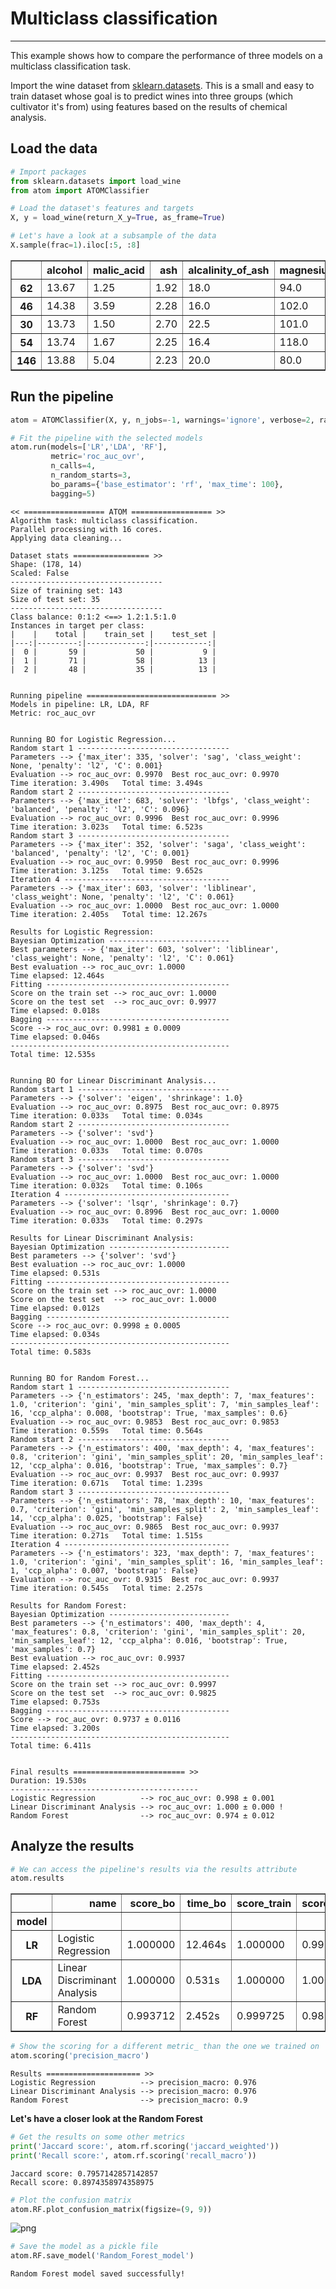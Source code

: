 # Multiclass classification
---------------------------------

This example shows how to compare the performance of three models on a multiclass classification task.

Import the wine dataset from [sklearn.datasets](https://scikit-learn.org/stable/datasets/index.html#breast-cancer-wisconsin-diagnostic-dataset). This is a small and easy to train dataset whose goal is to predict wines into three groups (which cultivator it's from) using features based on the results of chemical analysis.

## Load the data


```python
# Import packages
from sklearn.datasets import load_wine
from atom import ATOMClassifier
```


```python
# Load the dataset's features and targets
X, y = load_wine(return_X_y=True, as_frame=True)

# Let's have a look at a subsample of the data
X.sample(frac=1).iloc[:5, :8]
```




<div>
<style scoped>
    .dataframe tbody tr th:only-of-type {
        vertical-align: middle;
    }

    .dataframe tbody tr th {
        vertical-align: top;
    }

    .dataframe thead th {
        text-align: right;
    }
</style>
<table border="1" class="dataframe">
  <thead>
    <tr style="text-align: right;">
      <th></th>
      <th>alcohol</th>
      <th>malic_acid</th>
      <th>ash</th>
      <th>alcalinity_of_ash</th>
      <th>magnesium</th>
      <th>total_phenols</th>
      <th>flavanoids</th>
      <th>nonflavanoid_phenols</th>
    </tr>
  </thead>
  <tbody>
    <tr>
      <th>62</th>
      <td>13.67</td>
      <td>1.25</td>
      <td>1.92</td>
      <td>18.0</td>
      <td>94.0</td>
      <td>2.10</td>
      <td>1.79</td>
      <td>0.32</td>
    </tr>
    <tr>
      <th>46</th>
      <td>14.38</td>
      <td>3.59</td>
      <td>2.28</td>
      <td>16.0</td>
      <td>102.0</td>
      <td>3.25</td>
      <td>3.17</td>
      <td>0.27</td>
    </tr>
    <tr>
      <th>30</th>
      <td>13.73</td>
      <td>1.50</td>
      <td>2.70</td>
      <td>22.5</td>
      <td>101.0</td>
      <td>3.00</td>
      <td>3.25</td>
      <td>0.29</td>
    </tr>
    <tr>
      <th>54</th>
      <td>13.74</td>
      <td>1.67</td>
      <td>2.25</td>
      <td>16.4</td>
      <td>118.0</td>
      <td>2.60</td>
      <td>2.90</td>
      <td>0.21</td>
    </tr>
    <tr>
      <th>146</th>
      <td>13.88</td>
      <td>5.04</td>
      <td>2.23</td>
      <td>20.0</td>
      <td>80.0</td>
      <td>0.98</td>
      <td>0.34</td>
      <td>0.40</td>
    </tr>
  </tbody>
</table>
</div>



## Run the pipeline


```python
atom = ATOMClassifier(X, y, n_jobs=-1, warnings='ignore', verbose=2, random_state=1)

# Fit the pipeline with the selected models
atom.run(models=['LR','LDA', 'RF'],
         metric='roc_auc_ovr',
         n_calls=4,
         n_random_starts=3,
         bo_params={'base_estimator': 'rf', 'max_time': 100},
         bagging=5)
```

    << ================== ATOM ================== >>
    Algorithm task: multiclass classification.
    Parallel processing with 16 cores.
    Applying data cleaning...
    
    Dataset stats ================= >>
    Shape: (178, 14)
    Scaled: False
    ----------------------------------
    Size of training set: 143
    Size of test set: 35
    ----------------------------------
    Class balance: 0:1:2 <==> 1.2:1.5:1.0
    Instances in target per class:
    |    |    total |    train_set |    test_set |
    |---:|---------:|-------------:|------------:|
    |  0 |       59 |           50 |           9 |
    |  1 |       71 |           58 |          13 |
    |  2 |       48 |           35 |          13 |
    
    
    Running pipeline ============================= >>
    Models in pipeline: LR, LDA, RF
    Metric: roc_auc_ovr
    
    
    Running BO for Logistic Regression...
    Random start 1 ----------------------------------
    Parameters --> {'max_iter': 335, 'solver': 'sag', 'class_weight': None, 'penalty': 'l2', 'C': 0.001}
    Evaluation --> roc_auc_ovr: 0.9970  Best roc_auc_ovr: 0.9970
    Time iteration: 3.490s   Total time: 3.494s
    Random start 2 ----------------------------------
    Parameters --> {'max_iter': 683, 'solver': 'lbfgs', 'class_weight': 'balanced', 'penalty': 'l2', 'C': 0.096}
    Evaluation --> roc_auc_ovr: 0.9996  Best roc_auc_ovr: 0.9996
    Time iteration: 3.023s   Total time: 6.523s
    Random start 3 ----------------------------------
    Parameters --> {'max_iter': 352, 'solver': 'saga', 'class_weight': 'balanced', 'penalty': 'l2', 'C': 0.001}
    Evaluation --> roc_auc_ovr: 0.9950  Best roc_auc_ovr: 0.9996
    Time iteration: 3.125s   Total time: 9.652s
    Iteration 4 -------------------------------------
    Parameters --> {'max_iter': 603, 'solver': 'liblinear', 'class_weight': None, 'penalty': 'l2', 'C': 0.061}
    Evaluation --> roc_auc_ovr: 1.0000  Best roc_auc_ovr: 1.0000
    Time iteration: 2.405s   Total time: 12.267s
    
    Results for Logistic Regression:         
    Bayesian Optimization ---------------------------
    Best parameters --> {'max_iter': 603, 'solver': 'liblinear', 'class_weight': None, 'penalty': 'l2', 'C': 0.061}
    Best evaluation --> roc_auc_ovr: 1.0000
    Time elapsed: 12.464s
    Fitting -----------------------------------------
    Score on the train set --> roc_auc_ovr: 1.0000
    Score on the test set  --> roc_auc_ovr: 0.9977
    Time elapsed: 0.018s
    Bagging -----------------------------------------
    Score --> roc_auc_ovr: 0.9981 ± 0.0009
    Time elapsed: 0.046s
    -------------------------------------------------
    Total time: 12.535s
    
    
    Running BO for Linear Discriminant Analysis...
    Random start 1 ----------------------------------
    Parameters --> {'solver': 'eigen', 'shrinkage': 1.0}
    Evaluation --> roc_auc_ovr: 0.8975  Best roc_auc_ovr: 0.8975
    Time iteration: 0.033s   Total time: 0.034s
    Random start 2 ----------------------------------
    Parameters --> {'solver': 'svd'}
    Evaluation --> roc_auc_ovr: 1.0000  Best roc_auc_ovr: 1.0000
    Time iteration: 0.033s   Total time: 0.070s
    Random start 3 ----------------------------------
    Parameters --> {'solver': 'svd'}
    Evaluation --> roc_auc_ovr: 1.0000  Best roc_auc_ovr: 1.0000
    Time iteration: 0.032s   Total time: 0.106s
    Iteration 4 -------------------------------------
    Parameters --> {'solver': 'lsqr', 'shrinkage': 0.7}
    Evaluation --> roc_auc_ovr: 0.8996  Best roc_auc_ovr: 1.0000
    Time iteration: 0.033s   Total time: 0.297s
    
    Results for Linear Discriminant Analysis:         
    Bayesian Optimization ---------------------------
    Best parameters --> {'solver': 'svd'}
    Best evaluation --> roc_auc_ovr: 1.0000
    Time elapsed: 0.531s
    Fitting -----------------------------------------
    Score on the train set --> roc_auc_ovr: 1.0000
    Score on the test set  --> roc_auc_ovr: 1.0000
    Time elapsed: 0.012s
    Bagging -----------------------------------------
    Score --> roc_auc_ovr: 0.9998 ± 0.0005
    Time elapsed: 0.034s
    -------------------------------------------------
    Total time: 0.583s
    
    
    Running BO for Random Forest...
    Random start 1 ----------------------------------
    Parameters --> {'n_estimators': 245, 'max_depth': 7, 'max_features': 1.0, 'criterion': 'gini', 'min_samples_split': 7, 'min_samples_leaf': 16, 'ccp_alpha': 0.008, 'bootstrap': True, 'max_samples': 0.6}
    Evaluation --> roc_auc_ovr: 0.9853  Best roc_auc_ovr: 0.9853
    Time iteration: 0.559s   Total time: 0.564s
    Random start 2 ----------------------------------
    Parameters --> {'n_estimators': 400, 'max_depth': 4, 'max_features': 0.8, 'criterion': 'gini', 'min_samples_split': 20, 'min_samples_leaf': 12, 'ccp_alpha': 0.016, 'bootstrap': True, 'max_samples': 0.7}
    Evaluation --> roc_auc_ovr: 0.9937  Best roc_auc_ovr: 0.9937
    Time iteration: 0.671s   Total time: 1.239s
    Random start 3 ----------------------------------
    Parameters --> {'n_estimators': 78, 'max_depth': 10, 'max_features': 0.7, 'criterion': 'gini', 'min_samples_split': 2, 'min_samples_leaf': 14, 'ccp_alpha': 0.025, 'bootstrap': False}
    Evaluation --> roc_auc_ovr: 0.9865  Best roc_auc_ovr: 0.9937
    Time iteration: 0.271s   Total time: 1.515s
    Iteration 4 -------------------------------------
    Parameters --> {'n_estimators': 323, 'max_depth': 7, 'max_features': 1.0, 'criterion': 'gini', 'min_samples_split': 16, 'min_samples_leaf': 1, 'ccp_alpha': 0.007, 'bootstrap': False}
    Evaluation --> roc_auc_ovr: 0.9315  Best roc_auc_ovr: 0.9937
    Time iteration: 0.545s   Total time: 2.257s
    
    Results for Random Forest:         
    Bayesian Optimization ---------------------------
    Best parameters --> {'n_estimators': 400, 'max_depth': 4, 'max_features': 0.8, 'criterion': 'gini', 'min_samples_split': 20, 'min_samples_leaf': 12, 'ccp_alpha': 0.016, 'bootstrap': True, 'max_samples': 0.7}
    Best evaluation --> roc_auc_ovr: 0.9937
    Time elapsed: 2.452s
    Fitting -----------------------------------------
    Score on the train set --> roc_auc_ovr: 0.9997
    Score on the test set  --> roc_auc_ovr: 0.9825
    Time elapsed: 0.753s
    Bagging -----------------------------------------
    Score --> roc_auc_ovr: 0.9737 ± 0.0116
    Time elapsed: 3.200s
    -------------------------------------------------
    Total time: 6.411s
    
    
    Final results ========================= >>
    Duration: 19.530s
    ------------------------------------------
    Logistic Regression          --> roc_auc_ovr: 0.998 ± 0.001
    Linear Discriminant Analysis --> roc_auc_ovr: 1.000 ± 0.000 !
    Random Forest                --> roc_auc_ovr: 0.974 ± 0.012
    

## Analyze the results


```python
# We can access the pipeline's results via the results attribute
atom.results
```




<div>
<style scoped>
    .dataframe tbody tr th:only-of-type {
        vertical-align: middle;
    }

    .dataframe tbody tr th {
        vertical-align: top;
    }

    .dataframe thead th {
        text-align: right;
    }
</style>
<table border="1" class="dataframe">
  <thead>
    <tr style="text-align: right;">
      <th></th>
      <th>name</th>
      <th>score_bo</th>
      <th>time_bo</th>
      <th>score_train</th>
      <th>score_test</th>
      <th>time_fit</th>
      <th>mean_bagging</th>
      <th>std_bagging</th>
      <th>time_bagging</th>
      <th>time</th>
    </tr>
    <tr>
      <th>model</th>
      <th></th>
      <th></th>
      <th></th>
      <th></th>
      <th></th>
      <th></th>
      <th></th>
      <th></th>
      <th></th>
      <th></th>
    </tr>
  </thead>
  <tbody>
    <tr>
      <th>LR</th>
      <td>Logistic Regression</td>
      <td>1.000000</td>
      <td>12.464s</td>
      <td>1.000000</td>
      <td>0.997669</td>
      <td>0.018s</td>
      <td>0.998135</td>
      <td>0.000932</td>
      <td>0.046s</td>
      <td>12.535s</td>
    </tr>
    <tr>
      <th>LDA</th>
      <td>Linear Discriminant Analysis</td>
      <td>1.000000</td>
      <td>0.531s</td>
      <td>1.000000</td>
      <td>1.000000</td>
      <td>0.012s</td>
      <td>0.999767</td>
      <td>0.000466</td>
      <td>0.034s</td>
      <td>0.583s</td>
    </tr>
    <tr>
      <th>RF</th>
      <td>Random Forest</td>
      <td>0.993712</td>
      <td>2.452s</td>
      <td>0.999725</td>
      <td>0.982517</td>
      <td>0.753s</td>
      <td>0.973686</td>
      <td>0.011577</td>
      <td>3.200s</td>
      <td>6.411s</td>
    </tr>
  </tbody>
</table>
</div>




```python
# Show the scoring for a different metric_ than the one we trained on
atom.scoring('precision_macro')
```

    Results ===================== >>
    Logistic Regression          --> precision_macro: 0.976
    Linear Discriminant Analysis --> precision_macro: 0.976
    Random Forest                --> precision_macro: 0.9
    

**Let's have a closer look at the Random Forest**


```python
# Get the results on some other metrics
print('Jaccard score:', atom.rf.scoring('jaccard_weighted'))
print('Recall score:', atom.rf.scoring('recall_macro'))
```

    Jaccard score: 0.7957142857142857
    Recall score: 0.8974358974358975
    


```python
# Plot the confusion matrix
atom.RF.plot_confusion_matrix(figsize=(9, 9))
```


![png](output_11_0.png)



```python
# Save the model as a pickle file
atom.RF.save_model('Random_Forest_model')
```

    Random Forest model saved successfully!
    

